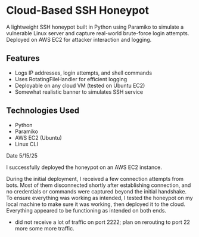 # Cloud-Based SSH Honeypot

A lightweight SSH honeypot built in Python using Paramiko to simulate a vulnerable Linux server and capture real-world brute-force login attempts. Deployed on AWS EC2 for attacker interaction and logging.

## Features
- Logs IP addresses, login attempts, and shell commands
- Uses RotatingFileHandler for efficient logging
- Deployable on any cloud VM (tested on Ubuntu EC2)
- Somewhat realistic banner to simulates SSH service

## Technologies Used
- Python
- Paramiko
- AWS EC2 (Ubuntu)
- Linux CLI

Date 5/15/25

I successfully deployed the honeypot on an AWS EC2 instance.

During the initial deployment, I received a few connection attempts from bots. Most of them disconnected shortly after establishing connection, and no credentials or commands were captured beyond the initial handshake. 
To ensure everything was working as intended, I tested the honeypot on my local machine to make sure it was working, then deployed it to the cloud. Everything appeared to be functioning as intended on both ends. 
- did not receive a lot of traffic on port 2222; plan on rerouting to port 22 more some more traffic. 




